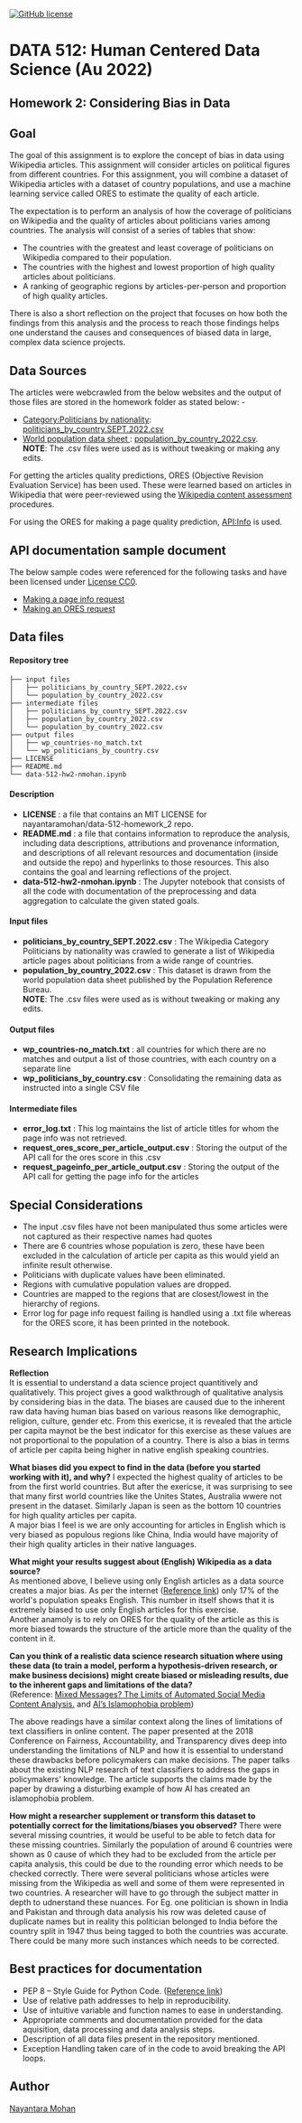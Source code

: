 [![GitHub license](https://img.shields.io/github/license/nayantaramohan/data-512-homework_2)](https://github.com/nayantaramohan/data-512-homework_2/blob/main/LICENSE)

# DATA 512: Human Centered Data Science (Au 2022)
## Homework 2: Considering Bias in Data
## Goal

The goal of this assignment is to explore the concept of bias in data using Wikipedia articles. This assignment will consider articles on political figures from different countries. For this assignment, you will combine a dataset of Wikipedia articles with a dataset of country populations, and use a machine learning service called ORES to estimate the quality of each article.    

The expectation is to perform an analysis of how the coverage of politicians on Wikipedia and the quality of articles about politicians varies among countries. The analysis will consist of a series of tables that show:  
- The countries with the greatest and least coverage of politicians on Wikipedia compared to their population.
- The countries with the highest and lowest proportion of high quality articles about politicians.
- A ranking of geographic regions by articles-per-person and proportion of high quality articles.  

There is also a short reflection on the project that focuses on how both the findings from this analysis and the process to reach those findings helps one understand the causes and consequences of biased data in large, complex data science projects.

## Data Sources
The articles were webcrawled from the below websites and the output of those files are stored in the homework folder as stated below: -
- [Category:Politicians by nationality](https://en.wikipedia.org/wiki/Category:Politicians_by_nationality): [politicians_by_country.SEPT.2022.csv](https://docs.google.com/spreadsheets/u/0/d/1Y4vSTYENgNE5KltqKZqnRQQBQZN5c8uKbSM4QTt8QGg/edit)
- [World population data sheet ](https://www.prb.org/international/indicator/population/table/): [population_by_country_2022.csv](https://docs.google.com/spreadsheets/u/0/d/1POuZDfA1sRooBq9e1RNukxyzHZZ-nQ2r6H5NcXhsMPU/edit).   
**NOTE**: The .csv files were used as is without tweaking or making any edits.   

For getting the articles quality predictions, ORES (Objective Revision Evaluation Service) has been used.
These were learned based on articles in Wikipedia that were peer-reviewed using the [Wikipedia content assessment](https://en.wikipedia.org/wiki/Wikipedia:Content_assessment) procedures.

For using the ORES for making a page quality prediction, [API:Info](https://www.mediawiki.org/wiki/API:Info) is used.  

## API documentation sample document
The below sample codes were referenced for the following tasks and have been licensed under [License CC0](https://creativecommons.org/share-your-work/public-domain/cc0/). 
- [Making a page info request](https://drive.google.com/file/d/1Z8DqXpHmNUJ3RD7e-OOwx2WYJPIYjUPp/view?usp=sharing)
- [Making an ORES request](https://drive.google.com/file/d/1rZdBrtCe9XO4IkDWqm0A2RA-HfZCsqHh/view?usp=sharing)

## Data files

#### Repository tree
```
├── input files
│   ├── politicians_by_country_SEPT.2022.csv
│   └── population_by_country_2022.csv
├── intermediate files
│   ├── politicians_by_country_SEPT.2022.csv
│   ├── population_by_country_2022.csv 
│   └── population_by_country_2022.csv 
├── output files
│   ├── wp_countries-no_match.txt
│   └── wp_politicians_by_country.csv
├── LICENSE
├── README.md
└── data-512-hw2-nmohan.ipynb

```
#### Description
- **LICENSE** : a file that contains an MIT LICENSE for nayantaramohan/data-512-homework_2 repo.
- **README.md** : a file that contains information to reproduce the analysis, including data descriptions, attributions and provenance information, and descriptions of all relevant resources and documentation (inside and outside the repo) and hyperlinks to those resources. This also contains the goal and learning reflections of the project.
- **data-512-hw2-nmohan.ipynb** : The Jupyter notebook that consists of all the code with documentation of the preprocessing and data aggregation to calculate the given stated goals. 

#### Input files
- **politicians_by_country_SEPT.2022.csv** : The Wikipedia Category Politicians by nationality was crawled to generate a list of Wikipedia article pages about politicians from a wide range of countries.
- **population_by_country_2022.csv** : This dataset is drawn from the world population data sheet published by the Population Reference Bureau.  
**NOTE**: The .csv files were used as is without tweaking or making any edits.  

#### Output files
- **wp_countries-no_match.txt** : all countries for which there are no matches and output a list of those countries, with each country on a separate line
- **wp_politicians_by_country.csv** : Consolidating the remaining data as instructed into a single CSV file

#### Intermediate files
- **error_log.txt** : This log maintains the list of article titles for whom the page info was not retrieved.
- **request_ores_score_per_article_output.csv** : Storing the output of the API call for the ores score in this .csv
- **request_pageinfo_per_article_output.csv** : Storing the output of the API call for getting the page info for the articles

## Special Considerations
- The input .csv files have not been manipulated thus some articles were not captured as their respective names had quotes
- There are 6 countries whose population is zero, these have been excluded in the calculation of article per capita as this would yield an infinite result otherwise.
- Politicians with duplicate values have been eliminated.
- Regions with cumulative population values are dropped.
- Countries are mapped to the regions that are closest/lowest in the hierarchy of regions.
- Error log for page info request failing is handled using a .txt file whereas for the ORES score, it has been printed in the notebook. 

## Research Implications
 
**Reflection**  
It is essential to understand a data science project quantitively and qualitatively. This project gives a good walkthrough of qualitative analysis by considering bias in the data. The biases are caused due to the inherent raw data having human bias based on various reasons like demographic, religion, culture, gender etc. From this exericse, it is revealed that the article per capita maynot be the best indicator for this exercise as these values are not proportional to the population of a country. There is also a bias in terms of article per capita being higher in native english speaking countries.   

**What biases did you expect to find in the data (before you started working with it), and why?**
I expected the highest quality of articles to be from the first world countries. But after the exericse, it was surprising to see that many first world countries like the Unites States, Australia wwere not present in the dataset. Similarly Japan is seen as the bottom 10 countries for high quality articles per capita.     
A major bias I feel is we are only accounting for articles in English which is very biased as populous regions like China, India would have majority of their high quality articles in their native languages.    

**What might your results suggest about (English) Wikipedia as a data source?**  
As mentioned above, I believe using only English articles as a data source creates a major bias. As per the internet ([Reference link](https://preply.com/en/blog/english-language-statistics/)) only 17% of the world's population speaks English. This number in itself shows that it is extremely biased to use only English articles for this exercise.   
Another anamoly is to rely on ORES for the quality of the article as this is more biased towards the structure of the article more than the quality of the content in it.   

**Can you think of a realistic data science research situation where using these data (to train a model, perform a hypothesis-driven research, or make business decisions) might create biased or misleading results, due to the inherent gaps and limitations of the data?**  
(Reference: [Mixed Messages? The Limits of Automated Social Media Content Analysis.](https://cdt.org/wp-content/uploads/2017/12/FAT-conference-draft-2018.pdf) and [AI’s Islamophobia problem](https://www.vox.com/future-perfect/22672414/ai-artificial-intelligence-gpt-3-bias-muslim))  

The above readings have a similar context along the lines of limitations of text classifiers in online content. The paper presented at the 2018 Conference on Fairness, Accountability, and Transparency dives deep into understanding the limitations of NLP and how it is essential to understand these drawbacks before policymakers can make decisions. The paper talks about the existing NLP research of text classifiers to address the gaps in policymakers' knowledge. The article supports the claims made by the paper by drawing a disturbing example of how AI has created an islamophobia problem.   

**How might a researcher supplement or transform this dataset to potentially correct for the limitations/biases you observed?**
There were several missing countries, it would be useful to be able to fetch data for these missing countries. Similarly the population of around 6 countries were shown as 0 cause of which they had to be excluded from the article per capita analysis, this could be due to the rounding error which needs to be checked correctly. There were several politicians whose articles were missing from the Wikipedia as well and some of them were represented in two countries. A researcher will have to go through the subject matter in depth to udnerstand these nuances. For Eg. one politician is shown in India and Pakistan and through data analysis his row was deleted cause of duplicate names but in reality this politician belonged to India before the country split in 1947 thus being tagged to both the countries was accurate. There could be many more such instances which needs to be corrected. 

## Best practices for documentation
- PEP 8 – Style Guide for Python Code. ([Reference link](https://peps.python.org/pep-0008/))
- Use of relative path addresses to help in reproducibility.
- Use of intuitive variable and function names to ease in understanding.
- Appropriate comments and documentation provided for the data aquisition, data processing and data analysis steps.
- Description of all data files present in the repository mentioned.
- Exception Handling taken care of in the code to avoid breaking the API loops.

## Author
[Nayantara Mohan](https://github.com/nayantaramohan) 
